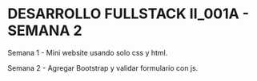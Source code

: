 # DESARROLLO FULLSTACK II_001A - SEMANA 2
Semana 1 - Mini website usando solo css y html.

Semana 2 - Agregar Bootstrap y validar formulario con js.
